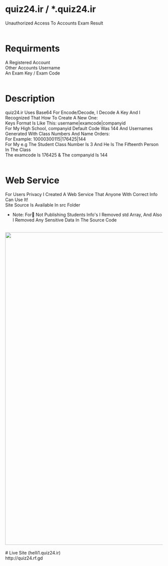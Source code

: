 # quiz24.ir / *.quiz24.ir
Unauthorized Access To Accounts Exam Result
<br><br>
# Requirments
A Registered Account
<br>
Other Accounts Username
<br>
An Exam Key / Exam Code
<br><br>
# Description
quiz24.ir Uses Base64 For Encode/Decode, I Decode A Key And I Recognized That How To Create A New One:
<br>
Keys Format Is Like This: username|examcode|companyid
<br>
For My High School, companyid Default Code Was 144 And Usernames Generated With Class Numbers And Name Orders:
<br>
For Example: 10000300115|176425|144
<br>
For My e.g The Student Class Number Is 3 And He Is The Fifteenth Person In The Class
<br>
The examcode Is 176425 & The companyid Is 144
<br><br>
# Web Service
For Users Privacy I Created A Web Service That Anyone With Correct Info Can Use It!
<br>
Site Source Is Available In src Folder
<br>
* Note: For ٔNot Publishing Students Info's I Removed std Array, And Also I Removed Any Sensitive Data In The Source Code
<br>
<img src="http://s10.picofile.com/file/8406679642/testing.gif" width="1000"/>
<br><br>
# Live Site (helli1.quiz24.ir)
<br>
http://quiz24.rf.gd
